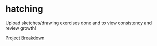 # hatching

Upload sketches/drawing exercises done and to view consistency and review growth!

[Project Breakdown](https://www.notion.so/Hatching-83432080092a498a9920c68606cc3098)
